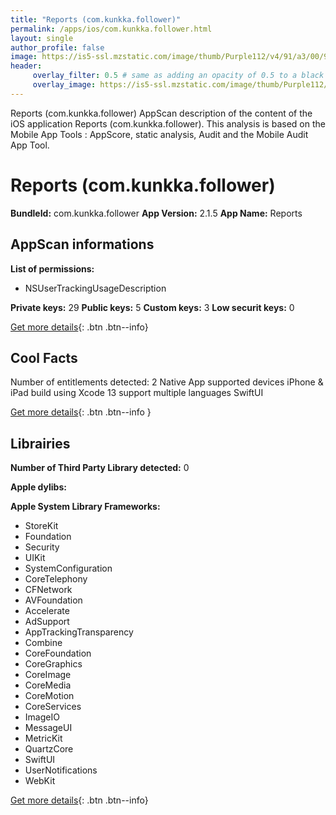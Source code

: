 ```yaml
---
title: "Reports (com.kunkka.follower)"
permalink: /apps/ios/com.kunkka.follower.html
layout: single
author_profile: false
image: https://is5-ssl.mzstatic.com/image/thumb/Purple112/v4/91/a3/00/91a300b1-7e17-fab4-4c40-5e996d4a830f/AppIcon-0-1x_U007emarketing-0-7-0-85-220.png/512x512bb.jpg
header: 
     overlay_filter: 0.5 # same as adding an opacity of 0.5 to a black background
     overlay_image: https://is5-ssl.mzstatic.com/image/thumb/Purple112/v4/91/a3/00/91a300b1-7e17-fab4-4c40-5e996d4a830f/AppIcon-0-1x_U007emarketing-0-7-0-85-220.png/512x512bb.jpg
---
```

Reports (com.kunkka.follower) AppScan description of the content of the iOS application Reports (com.kunkka.follower). This analysis is based on the Mobile App Tools : AppScore, static analysis, Audit and the Mobile Audit App Tool.

# Reports (com.kunkka.follower)

**BundleId:** com.kunkka.follower
**App Version:** 2.1.5
**App Name:** Reports


## AppScan informations 

**List of permissions:** 
- NSUserTrackingUsageDescription
  
  
**Private keys:** 29
**Public keys:** 5
**Custom keys:** 3
**Low securit keys:** 0
  
[Get more details](/pricing.html){: .btn .btn--info}

## Cool Facts

Number of entitlements detected: 2
Native App
supported devices iPhone & iPad
build using Xcode 13
support multiple languages
SwiftUI
  
[Get more details](/pricing.html){: .btn .btn--info }

## Librairies 
**Number of Third Party Library detected:** 0


**Apple dylibs:**


**Apple System Library Frameworks:**
- StoreKit
- Foundation
- Security
- UIKit
- SystemConfiguration
- CoreTelephony
- CFNetwork
- AVFoundation
- Accelerate
- AdSupport
- AppTrackingTransparency
- Combine
- CoreFoundation
- CoreGraphics
- CoreImage
- CoreMedia
- CoreMotion
- CoreServices
- ImageIO
- MessageUI
- MetricKit
- QuartzCore
- SwiftUI
- UserNotifications
- WebKit


  
[Get more details](/pricing.html){: .btn .btn--info}

